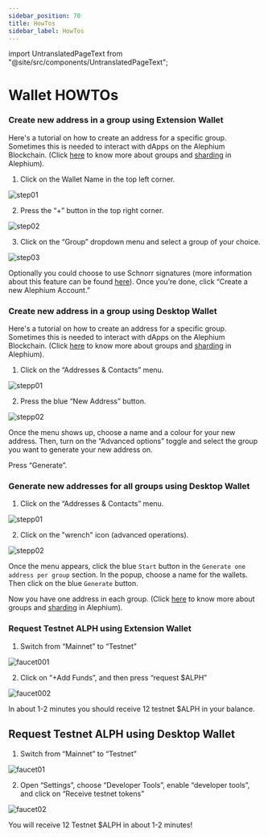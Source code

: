 ```yaml
---
sidebar_position: 70
title: HowTos
sidebar_label: HowTos
---
```


import UntranslatedPageText from "@site/src/components/UntranslatedPageText";

# Wallet HOWTOs

### Create new address in a group using Extension Wallet

Here's a tutorial on how to create an address for a specific group. 
Sometimes this is needed to interact with dApps on the Alephium Blockchain. (Click [here](https://twitter.com/alephium/status/1681307477961482241) to know more about groups and [sharding](https://medium.com/@alephium/an-introduction-to-blockflow-alephiums-sharding-algorithm-bbbf318c3402) in Alephium).

1. Click on the Wallet Name in the top left corner.
  
![step01](https://github.com/alephium/docs/assets/88235023/8c169719-ebe5-4556-a967-ffae987bc4c3)

2. Press the “+” button in the top right corner.
  
![step02](https://github.com/alephium/docs/assets/88235023/a84a7019-d8b2-4045-9133-f10a115e3512)

3. Click on the “Group” dropdown menu and select a group of your choice.
  
![step03](https://github.com/alephium/docs/assets/88235023/f3192c1e-9cf8-432b-9283-784c97ea3108)

Optionally you could choose to use Schnorr signatures (more information about this feature can be found [here](https://twitter.com/alephium/status/1648310494661595137)). Once you’re done, click “Create a new Alephium Account.”

### Create new address in a group using Desktop Wallet

Here's a tutorial on how to create an address for a specific group. 
Sometimes this is needed to interact with dApps on the Alephium Blockchain. (Click [here](https://twitter.com/alephium/status/1681307477961482241) to know more about groups and [sharding](https://medium.com/@alephium/an-introduction-to-blockflow-alephiums-sharding-algorithm-bbbf318c3402) in Alephium).

1. Click on the “Addresses & Contacts” menu.

![stepp01](https://github.com/alephium/docs/assets/88235023/fa500925-2282-4cbb-a4fe-8287f156fd05)

2. Press the blue “New Address” button.

![stepp02](https://github.com/alephium/docs/assets/88235023/57595a9a-1588-43ff-a7cc-8d57b08e108f)

Once the menu shows up, choose a name and a colour for your new address. Then, turn on the “Advanced options” toggle and select the group you want to generate your new address on.

Press “Generate”.

### Generate new addresses for all groups using Desktop Wallet

1. Click on the “Addresses & Contacts” menu.

![stepp01](https://github.com/alephium/docs/assets/88235023/fa500925-2282-4cbb-a4fe-8287f156fd05)

2. Click on the "wrench" icon (advanced operations).

![stepp02](https://github.com/alephium/docs/assets/88235023/19999aec-b9dc-4b40-bb7b-3ee8dfab49cf)

Once the menu appears, click the blue `Start` button in the `Generate one address per group` section. In the popup, choose a name for the wallets. Then click on the blue `Generate` button.

Now you have one address in each group. (Click [here](https://twitter.com/alephium/status/1681307477961482241) to know more about groups and [sharding](https://medium.com/@alephium/an-introduction-to-blockflow-alephiums-sharding-algorithm-bbbf318c3402) in Alephium).

### Request Testnet ALPH using Extension Wallet

1. Switch from “Mainnet” to “Testnet”

![faucet001](https://github.com/alephium/docs/assets/88235023/2c83938e-d91a-4f64-9aa9-5ff275a77fd2)

2. Click on “+Add Funds”, and then press “request $ALPH”

![faucet002](https://github.com/alephium/docs/assets/88235023/85c4403d-1281-4005-b8dc-e1704b60c508)

In about 1-2 minutes you should receive 12 testnet $ALPH in your balance.

## Request Testnet ALPH using Desktop Wallet

1. Switch from “Mainnet” to “Testnet”

![faucet01](https://github.com/alephium/docs/assets/88235023/b0c6dcc1-3e21-4dac-92fc-2f371ef9d513)

2. Open “Settings”, choose “Developer Tools”, enable “developer tools”, and click on “Receive testnet tokens”

![faucet02](https://github.com/alephium/docs/assets/88235023/d8ba431b-f556-4734-afe3-faef821822c4)

You will receive 12 Testnet $ALPH in about 1-2 minutes!
